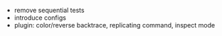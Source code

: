 
* remove sequential tests
* introduce configs
* plugin: color/reverse backtrace, replicating command, inspect mode
